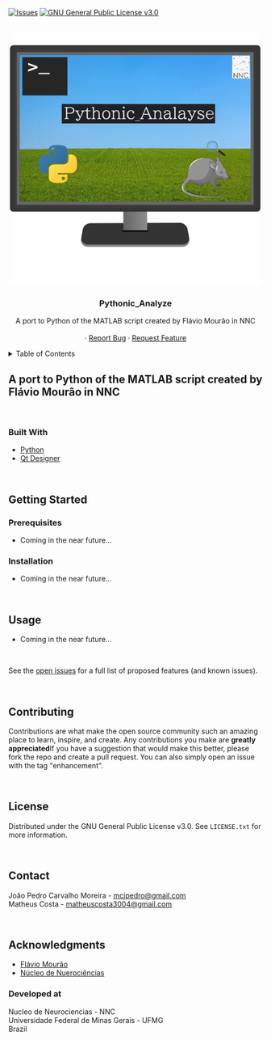   [![Issues][issues-shield]][issues-url]
  [![GNU General Public License v3.0][license-shield]][license-url]


<!-- PROJECT LOGO -->
<br />
<div align="center">
  <a href="https://github.com/mrdrzit/Pythonic_Analyze">
    <img class="fit-picture"
     src="logo/Pythonic_analyse_logo.png"
     alt="Grapefruit slice atop a pile of other slices"
     width="500"
     height="500">
  </a>

<h3 align="center">Pythonic_Analyze</h3>

  <p align="center">
    A port to Python of the MATLAB script created by Flávio Mourão in NNC
    <br />
    <br />
    ·
    <a href="https://github.com/mrdrzit/Pythonic_Analyze/issues">Report Bug</a>
    ·
    <a href="https://github.com/mrdrzit/Pythonic_Analyze/issues">Request Feature</a>
  </p>
</div>



<!-- TABLE OF CONTENTS -->
<details>
  <summary>Table of Contents</summary>
  <ol>
    <li>
      <a href="#about-the-project">About The Project</a>
      <ul>
        <li><a href="#built-with">Built With</a></li>
      </ul>
    </li>
    <li>
      <a href="#getting-started">Getting Started</a>
      <ul>
        <li><a href="#prerequisites">Prerequisites</a></li>
        <li><a href="#installation">Installation</a></li>
      </ul>
    </li>
    <li><a href="#usage">Usage</a></li>
    <li><a href="#roadmap">Roadmap</a></li>
    <li><a href="#contributing">Contributing</a></li>
    <li><a href="#license">License</a></li>
    <li><a href="#contact">Contact</a></li>
    <li><a href="#acknowledgments">Acknowledgments</a></li>
  </ol>
</details>



<!-- ABOUT THE PROJECT -->
## A port to Python of the MATLAB script created by Flávio Mourão in NNC

<br/>


### Built With

* [Python](https://www.python.org/)
* [Qt Designer](https://doc.qt.io/qt-5/qtdesigner-manual.html)


<br/>


<!-- GETTING STARTED -->
## Getting Started

### Prerequisites

- Coming in the near future...

### Installation
                                
- Coming in the near future...
<br/>


<!-- USAGE EXAMPLES -->
## Usage
                                
- Coming in the near future...

<br/>
                                
See the [open issues](https://github.com/mrdrzit/Pythonic_Analyze/issues) for a full list of proposed features (and known issues).

<br/>

<!-- CONTRIBUTING -->
## Contributing

Contributions are what make the open source community such an amazing place to learn, inspire, and create. Any contributions you make are **greatly appreciated**If you have a suggestion that would make this better, please fork the repo and create a pull request. You can also simply open an issue with the tag "enhancement".

<br/>
                                

<!-- LICENSE -->
## License

Distributed under the GNU General Public License v3.0. See `LICENSE.txt` for more information.

<br/>


<!-- CONTACT -->
## Contact

João Pedro Carvalho Moreira - mcjpedro@gmail.com<br />
Matheus Costa - matheuscosta3004@gmail.com

<br/>

<!-- ACKNOWLEDGMENTS -->
## Acknowledgments

* [Flávio Mourão](https://github.com/fgmourao)
* [Núcleo de Nuerociências](www.nnc.ufmg.br/)


### Developed at                                
Nucleo de Neurociencias - NNC<br/>
Universidade Federal de Minas Gerais - UFMG<br/>
Brazil<br/>


<!-- MARKDOWN LINKS & IMAGES -->
[issues-shield]: https://img.shields.io/github/issues/mrdrzit/Pythonic_Analyze
[issues-url]: https://github.com/mrdrzit/Pythonic_Analyze/issues
[license-shield]: https://img.shields.io/github/license/mrdrzit/Pythonic_Analyze
[license-url]: https://github.com/mrdrzit/Pythonic_Analyze/blob/main/LICENSE.txt
